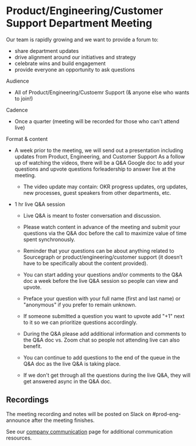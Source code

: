 # Product/Engineering/Customer Support Department Meeting

Our team is rapidly growing and we want to provide a forum to:

- share department updates
- drive alignment around our initiatives and strategy
- celebrate wins and build engagement
- provide everyone an opportunity to ask questions

Audience

- All of Product/Engineering/Custoemr Support (& anyone else who wants to join!)

Cadence

- Once a quarter (meeting will be recorded for those who can't attend live)

Format & content

- A week prior to the meeting, we will send out a presentation including updates from Product, Engineering, and Customer Support As a follow up of watching the videos, there will be a Q&A Google doc to add your questions and upvote questions forleadership to answer live at the meeting.

  - The video update may contain: OKR progress updates, org updates, new processes, guest speakers from other departments, etc.

- 1 hr live Q&A session

  - Live Q&A is meant to foster conversation and discussion.

  - Please watch content in advance of the meeting and submit your questions via the Q&A doc before the call to maximize value of time spent synchronously.

  - Reminder that your questions can be about anything related to Sourcegraph or product/engineering/customer support (it doesn’t have to be specifically about the content provided).

  - You can start adding your questions and/or comments to the Q&A doc a week before the live Q&A session so people can view and upvote.

  - Preface your question with your full name (first and last name) or "anonymous" if you prefer to remain unknown.

  - If someone submitted a question you want to upvote add "+1" next to it so we can prioritize questions accordingly.

  - During the Q&A please add additional information and comments to the Q&A doc vs. Zoom chat so people not attending live can also benefit.

  - You can continue to add questions to the end of the queue in the Q&A doc as the live Q&A is taking place.

  - If we don't get through all the questions during the live Q&A, they will get answered async in the Q&A doc.

## Recordings

The meeting recording and notes will be posted on Slack on #prod-eng-announce after the meeting finishes.

See our [company communication](../../../company-info-and-process/communication/index.md) page for additional communication resources.
